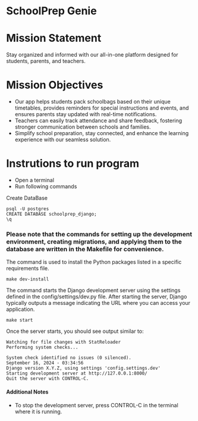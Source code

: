 # SchoolPrep Genie
# Mission Statement

Stay organized and informed with our all-in-one platform designed for students, parents, and teachers.

# Mission Objectives
  - Our app helps students pack schoolbags based on their unique timetables, provides reminders for special instructions and events,   and ensures parents stay updated with real-time notifications.
  - Teachers can easily track attendance and share feedback, fostering stronger communication between schools and families.
  - Simplify school preparation, stay connected, and enhance the learning experience with our seamless solution.

# Instrutions to run program

- Open a terminal
- Run following commands

Create DataBase

```psql
psql -U postgres
CREATE DATABASE schoolprep_django;
\q
```
### Please note that the commands for setting up the development environment, creating migrations, and applying them to the database are written in the Makefile for convenience.

The command is used to install the Python packages listed in a specific requirements file.

```psql
make dev-install
```


The command starts the Django development server using the settings defined in the config/settings/dev.py file. After starting the server, Django typically outputs a message indicating the URL where you can access your application.

```psql
make start
```

Once the server starts, you should see output similar to:

```
Watching for file changes with StatReloader
Performing system checks...

System check identified no issues (0 silenced).
September 16, 2024 - 03:34:56
Django version X.Y.Z, using settings 'config.settings.dev'
Starting development server at http://127.0.0.1:8000/
Quit the server with CONTROL-C.
```

#### Additional Notes
- To stop the development server, press CONTROL-C in the terminal where it is running.
